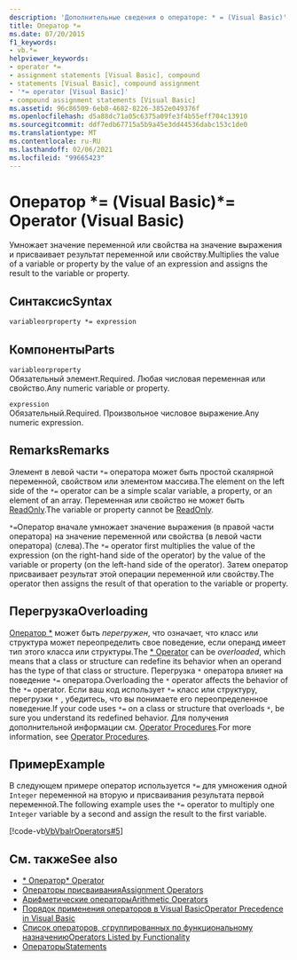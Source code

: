 ```yaml
---
description: 'Дополнительные сведения о операторе: * = (Visual Basic)'
title: Оператор *=
ms.date: 07/20/2015
f1_keywords:
- vb.*=
helpviewer_keywords:
- operator *=
- assignment statements [Visual Basic], compound
- statements [Visual Basic], compound assignment
- '*= operator [Visual Basic]'
- compound assignment statements [Visual Basic]
ms.assetid: 96c86509-6eb8-4682-8226-3852e049376f
ms.openlocfilehash: d5a88dc71a05c6375a09fe3f4b55eff704c13910
ms.sourcegitcommit: ddf7edb67715a5b9a45e3dd44536dabc153c1de0
ms.translationtype: MT
ms.contentlocale: ru-RU
ms.lasthandoff: 02/06/2021
ms.locfileid: "99665423"
---
```

# <a name="-operator-visual-basic"></a><span data-ttu-id="4aeae-103">Оператор \*= (Visual Basic)</span><span class="sxs-lookup"><span data-stu-id="4aeae-103">\*= Operator (Visual Basic)</span></span>

<span data-ttu-id="4aeae-104">Умножает значение переменной или свойства на значение выражения и присваивает результат переменной или свойству.</span><span class="sxs-lookup"><span data-stu-id="4aeae-104">Multiplies the value of a variable or property by the value of an expression and assigns the result to the variable or property.</span></span>  
  
## <a name="syntax"></a><span data-ttu-id="4aeae-105">Синтаксис</span><span class="sxs-lookup"><span data-stu-id="4aeae-105">Syntax</span></span>  
  
```vb  
variableorproperty *= expression  
```  
  
## <a name="parts"></a><span data-ttu-id="4aeae-106">Компоненты</span><span class="sxs-lookup"><span data-stu-id="4aeae-106">Parts</span></span>  

 `variableorproperty`  
 <span data-ttu-id="4aeae-107">Обязательный элемент.</span><span class="sxs-lookup"><span data-stu-id="4aeae-107">Required.</span></span> <span data-ttu-id="4aeae-108">Любая числовая переменная или свойство.</span><span class="sxs-lookup"><span data-stu-id="4aeae-108">Any numeric variable or property.</span></span>  
  
 `expression`  
 <span data-ttu-id="4aeae-109">Обязательный.</span><span class="sxs-lookup"><span data-stu-id="4aeae-109">Required.</span></span> <span data-ttu-id="4aeae-110">Произвольное числовое выражение.</span><span class="sxs-lookup"><span data-stu-id="4aeae-110">Any numeric expression.</span></span>  
  
## <a name="remarks"></a><span data-ttu-id="4aeae-111">Remarks</span><span class="sxs-lookup"><span data-stu-id="4aeae-111">Remarks</span></span>  

 <span data-ttu-id="4aeae-112">Элемент в левой части `*=` оператора может быть простой скалярной переменной, свойством или элементом массива.</span><span class="sxs-lookup"><span data-stu-id="4aeae-112">The element on the left side of the `*=` operator can be a simple scalar variable, a property, or an element of an array.</span></span> <span data-ttu-id="4aeae-113">Переменная или свойство не может быть [ReadOnly](../modifiers/readonly.md).</span><span class="sxs-lookup"><span data-stu-id="4aeae-113">The variable or property cannot be [ReadOnly](../modifiers/readonly.md).</span></span>  
  
 <span data-ttu-id="4aeae-114">`*=`Оператор вначале умножает значение выражения (в правой части оператора) на значение переменной или свойства (в левой части оператора) (слева).</span><span class="sxs-lookup"><span data-stu-id="4aeae-114">The `*=` operator first multiplies the value of the expression (on the right-hand side of the operator) by the value of the variable or property (on the left-hand side of the operator).</span></span> <span data-ttu-id="4aeae-115">Затем оператор присваивает результат этой операции переменной или свойству.</span><span class="sxs-lookup"><span data-stu-id="4aeae-115">The operator then assigns the result of that operation to the variable or property.</span></span>  
  
## <a name="overloading"></a><span data-ttu-id="4aeae-116">Перегрузка</span><span class="sxs-lookup"><span data-stu-id="4aeae-116">Overloading</span></span>  

 <span data-ttu-id="4aeae-117">[Оператор \*](multiplication-operator.md) может быть *перегружен*, что означает, что класс или структура может переопределить свое поведение, если операнд имеет тип этого класса или структуры.</span><span class="sxs-lookup"><span data-stu-id="4aeae-117">The [\* Operator](multiplication-operator.md) can be *overloaded*, which means that a class or structure can redefine its behavior when an operand has the type of that class or structure.</span></span> <span data-ttu-id="4aeae-118">Перегрузка `*` оператора влияет на поведение `*=` оператора.</span><span class="sxs-lookup"><span data-stu-id="4aeae-118">Overloading the `*` operator affects the behavior of the `*=` operator.</span></span> <span data-ttu-id="4aeae-119">Если ваш код использует `*=` класс или структуру, перегрузки `*` , убедитесь, что вы понимаете его переопределенное поведение.</span><span class="sxs-lookup"><span data-stu-id="4aeae-119">If your code uses `*=` on a class or structure that overloads `*`, be sure you understand its redefined behavior.</span></span> <span data-ttu-id="4aeae-120">Для получения дополнительной информации см. [Operator Procedures](../../programming-guide/language-features/procedures/operator-procedures.md).</span><span class="sxs-lookup"><span data-stu-id="4aeae-120">For more information, see [Operator Procedures](../../programming-guide/language-features/procedures/operator-procedures.md).</span></span>  
  
## <a name="example"></a><span data-ttu-id="4aeae-121">Пример</span><span class="sxs-lookup"><span data-stu-id="4aeae-121">Example</span></span>  

 <span data-ttu-id="4aeae-122">В следующем примере оператор используется `*=` для умножения одной `Integer` переменной на вторую и присваивания результата первой переменной.</span><span class="sxs-lookup"><span data-stu-id="4aeae-122">The following example uses the `*=` operator to multiply one `Integer` variable by a second and assign the result to the first variable.</span></span>  
  
 [!code-vb[VbVbalrOperators#5](~/samples/snippets/visualbasic/VS_Snippets_VBCSharp/VbVbalrOperators/VB/Class1.vb#5)]  
  
## <a name="see-also"></a><span data-ttu-id="4aeae-123">См. также</span><span class="sxs-lookup"><span data-stu-id="4aeae-123">See also</span></span>

- [<span data-ttu-id="4aeae-124">\* Оператор</span><span class="sxs-lookup"><span data-stu-id="4aeae-124">\* Operator</span></span>](multiplication-operator.md)
- [<span data-ttu-id="4aeae-125">Операторы присваивания</span><span class="sxs-lookup"><span data-stu-id="4aeae-125">Assignment Operators</span></span>](assignment-operators.md)
- [<span data-ttu-id="4aeae-126">Арифметические операторы</span><span class="sxs-lookup"><span data-stu-id="4aeae-126">Arithmetic Operators</span></span>](arithmetic-operators.md)
- [<span data-ttu-id="4aeae-127">Порядок применения операторов в Visual Basic</span><span class="sxs-lookup"><span data-stu-id="4aeae-127">Operator Precedence in Visual Basic</span></span>](operator-precedence.md)
- [<span data-ttu-id="4aeae-128">Список операторов, сгруппированных по функциональному назначению</span><span class="sxs-lookup"><span data-stu-id="4aeae-128">Operators Listed by Functionality</span></span>](operators-listed-by-functionality.md)
- [<span data-ttu-id="4aeae-129">Операторы</span><span class="sxs-lookup"><span data-stu-id="4aeae-129">Statements</span></span>](../../programming-guide/language-features/statements.md)
